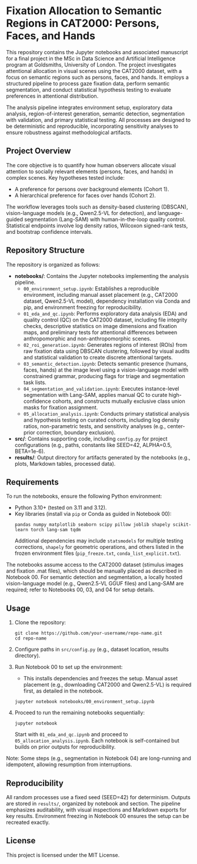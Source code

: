 # Fixation Allocation to Semantic Regions in CAT2000: Persons, Faces, and Hands

This repository contains the Jupyter notebooks and associated manuscript for a final project in the MSc in Data Science and Artificial Intelligence program at Goldsmiths, University of London. The project investigates attentional allocation in visual scenes using the CAT2000 dataset, with a focus on semantic regions such as persons, faces, and hands. It employs a structured pipeline to process gaze fixation data, perform semantic segmentation, and conduct statistical hypothesis testing to evaluate preferences in attentional distribution.

The analysis pipeline integrates environment setup, exploratory data analysis, region-of-interest generation, semantic detection, segmentation with validation, and primary statistical testing. All processes are designed to be deterministic and reproducible, incorporating sensitivity analyses to ensure robustness against methodological artifacts.

## Project Overview

The core objective is to quantify how human observers allocate visual attention to socially relevant elements (persons, faces, and hands) in complex scenes. Key hypotheses tested include:
- A preference for persons over background elements (Cohort 1).
- A hierarchical preference for faces over hands (Cohort 2).

The workflow leverages tools such as density-based clustering (DBSCAN), vision-language models (e.g., Qwen2.5-VL for detection), and language-guided segmentation (Lang-SAM) with human-in-the-loop quality control. Statistical endpoints involve log density ratios, Wilcoxon signed-rank tests, and bootstrap confidence intervals.

## Repository Structure

The repository is organized as follows:
- **notebooks/**: Contains the Jupyter notebooks implementing the analysis pipeline.
  - `00_environment_setup.ipynb`: Establishes a reproducible environment, including manual asset placement (e.g., CAT2000 dataset, Qwen2.5-VL model), dependency installation via Conda and pip, and environment freezing for reproducibility.
  - `01_eda_and_qc.ipynb`: Performs exploratory data analysis (EDA) and quality control (QC) on the CAT2000 dataset, including file integrity checks, descriptive statistics on image dimensions and fixation maps, and preliminary tests for attentional differences between anthropomorphic and non-anthropomorphic scenes.
  - `02_roi_generation.ipynb`: Generates regions of interest (ROIs) from raw fixation data using DBSCAN clustering, followed by visual audits and statistical validation to create discrete attentional targets.
  - `03_semantic_detection.ipynb`: Detects semantic presence (humans, faces, hands) at the image level using a vision-language model with constrained grammar, producing flags for triage and segmentation task lists.
  - `04_segmentation_and_validation.ipynb`: Executes instance-level segmentation with Lang-SAM, applies manual QC to curate high-confidence cohorts, and constructs mutually exclusive class union masks for fixation assignment.
  - `05_allocation_analysis.ipynb`: Conducts primary statistical analysis and hypothesis testing on curated cohorts, including log density ratios, non-parametric tests, and sensitivity analyses (e.g., center-prior correction, boundary exclusion).
- **src/**: Contains supporting code, including `config.py` for project configurations (e.g., paths, constants like SEED=42, ALPHA=0.5, BETA=1e-6).
- **results/**: Output directory for artifacts generated by the notebooks (e.g., plots, Markdown tables, processed data).

## Requirements

To run the notebooks, ensure the following Python environment:
- Python 3.10+ (tested on 3.11 and 3.12).
- Key libraries (install via `pip` or Conda as guided in Notebook 00):
  ```
  pandas numpy matplotlib seaborn scipy pillow joblib shapely scikit-learn torch lang-sam tqdm
  ```
  Additional dependencies may include `statsmodels` for multiple testing corrections, `shapely` for geometric operations, and others listed in the frozen environment files (`pip_freeze.txt`, `conda_list_explicit.txt`).

The notebooks assume access to the CAT2000 dataset (stimulus images and fixation .mat files), which should be manually placed as described in Notebook 00. For semantic detection and segmentation, a locally hosted vision-language model (e.g., Qwen2.5-VL GGUF files) and Lang-SAM are required; refer to Notebooks 00, 03, and 04 for setup details.

## Usage

1. Clone the repository:
   ```
   git clone https://github.com/your-username/repo-name.git
   cd repo-name
   ```

2. Configure paths in `src/config.py` (e.g., dataset location, results directory).

3. Run Notebook 00 to set up the environment:
   - This installs dependencies and freezes the setup. Manual asset placement (e.g., downloading CAT2000 and Qwen2.5-VL) is required first, as detailed in the notebook.
   ```
   jupyter notebook notebooks/00_environment_setup.ipynb
   ```

4. Proceed to run the remaining notebooks sequentially:
   ```
   jupyter notebook
   ```
   Start with `01_eda_and_qc.ipynb` and proceed to `05_allocation_analysis.ipynb`. Each notebook is self-contained but builds on prior outputs for reproducibility.

Note: Some steps (e.g., segmentation in Notebook 04) are long-running and idempotent, allowing resumption from interruptions.

## Reproducibility

All random processes use a fixed seed (SEED=42) for determinism. Outputs are stored in `results/`, organized by notebook and section. The pipeline emphasizes auditability, with visual inspections and Markdown exports for key results. Environment freezing in Notebook 00 ensures the setup can be recreated exactly.

## License

This project is licensed under the MIT License. 